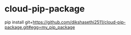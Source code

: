 # cloud-pip-package

pip install git+https://github.com/dikshasethi2511/cloud-pip-package.git#egg=my_pip_package
